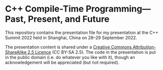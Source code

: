 # C++ Compile-Time Programming—Past, Present, and Future

This repository contains the presentation file for my presentation at the C++
Summit 2022 held in Shanghai, China on 28–29 September 2022.

The presentation content is shared under a [Creative Commons
Attribution-ShareAlike 2.5 Licence][1] (CC BY-SA 2.5).  The code in the
presentation is put in the public domain (i.e. do whatever you like with it),
though an acknowledgement will be appreciated (but not required).

[1]: http://creativecommons.org/licenses/by-sa/2.5/
